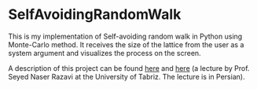 # SelfAvoidingRandomWalk
This is my implementation of Self-avoiding random walk in Python using Monte-Carlo method. It receives the size of the lattice from the user as a system argument and visualizes the process on the screen. 

A description of this project can be found [here](https://en.wikipedia.org/wiki/Self-avoiding_walk) and [here](https://www.youtube.com/watch?v=nLaw8ageZnA) (a lecture by Prof. Seyed Naser Razavi at the University of Tabriz. The lecture is in Persian).
